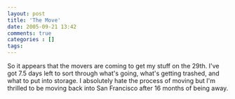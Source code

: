 ```yaml
---
layout: post
title: 'The Move'
date: 2005-09-21 13:42
comments: true
categories : []
tags:
---
```

So it appears that the movers are coming to get my stuff on the 29th. I've got 7.5 days left to sort through what's going, what's getting trashed, and what to put into storage. I absolutely hate the process of moving but I'm thrilled to be moving back into San Francisco after 16 months of being away.



